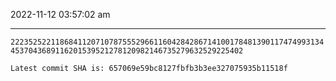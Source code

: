 2022-11-12 03:57:02 am

---

`22235252211868411207107875552966116042842867141001784813901174749931344537043689116201539521278120982146735279632529225402`

`Latest commit SHA is: 657069e59bc8127fbfb3b3ee327075935b11518f `
